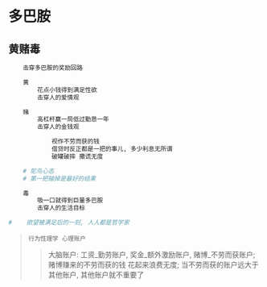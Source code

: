 # 多巴胺

## 黄赌毒

```bash
    击穿多巴胺的奖励回路

    黄
        花点小钱得到满足性欲
        击穿人的爱情观

    赌
        高杠杆赢一局低过勤恳一年
        击穿人的金钱观

            视作不劳而获的钱
            借贷时反正都是一把的事儿, 多少利息无所谓
            破罐破摔 撒谎无度

    # 鸵鸟心态
    # 第一把输掉是最好的结果

    毒
        吸一口就得到巨量多巴胺
        击穿人的生活目标

#    欲望被满足后的一刻, 人人都是哲学家
```

> `行为性理学 心理账户`
>> 大脑账户: 工资_勤劳账户, 奖金_额外激励账户, 赌博_不劳而获账户;
>> 赌博赚来的不劳而获的钱 花起来浪费无度;
>> 当不劳而获的账户远大于其他账户, 其他账户就不重要了